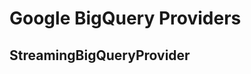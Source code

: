 # Google BigQuery Providers

## StreamingBigQueryProvider

<!-- TODO: Fill this out (look in _legacy/ for inspiration) -->